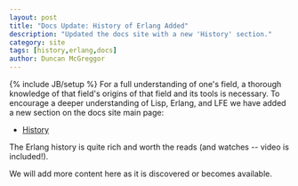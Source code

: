 ```yaml
---
layout: post
title: "Docs Update: History of Erlang Added"
description: "Updated the docs site with a new 'History' section."
category: site
tags: [history,erlang,docs]
author: Duncan McGreggor
---
```

{% include JB/setup %}
For a full understanding of one's field, a thorough knowledge of that field's
origins of that field and its tools is necessary. To encourage a deeper
understanding of Lisp, Erlang, and LFE we have added a new section on the docs
site main page:

 * <a href="http://docs.lfe.io/#History">History</a>

The Erlang history is quite rich and worth the reads (and watches -- video is
included!).

We will add more content here as it is discovered or becomes available.
